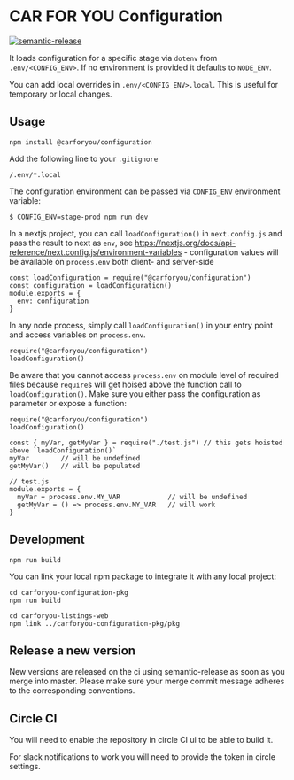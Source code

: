 # CAR FOR YOU Configuration

[![semantic-release](https://img.shields.io/badge/%20%20%F0%9F%93%A6%F0%9F%9A%80-semantic--release-e10079.svg)](https://github.com/semantic-release/semantic-release)

It loads configuration for a specific stage via `dotenv` from `.env/<CONFIG_ENV>`. If no environment is provided it defaults to `NODE_ENV`.

You can add local overrides in `.env/<CONFIG_ENV>.local`. This is useful for temporary or local changes.

## Usage
```
npm install @carforyou/configuration
```

Add the following line to your `.gitignore`
```
/.env/*.local
```

The configuration environment can be passed via `CONFIG_ENV` environment variable:

```
$ CONFIG_ENV=stage-prod npm run dev
```

In a nextjs project, you can call `loadConfiguration()` in `next.config.js` and pass the result to next as `env`, see https://nextjs.org/docs/api-reference/next.config.js/environment-variables - configuration values will be available on `process.env` both client- and server-side

```
const loadConfiguration = require("@carforyou/configuration")
const configuration = loadConfiguration()
module.exports = {
  env: configuration
}
```

In any node process, simply call `loadConfiguration()` in your entry point and access variables on `process.env`.

```
require("@carforyou/configuration")
loadConfiguration()
```

Be aware that you cannot access `process.env` on module level of required files because `require`s will get hoised above the function call to `loadConfiguration()`. Make sure you either pass the configuration as parameter or expose a function:

```
require("@carforyou/configuration")
loadConfiguration()

const { myVar, getMyVar } = require("./test.js") // this gets hoisted above `loadConfiguration()`
myVar        // will be undefined
getMyVar()   // will be populated
```

```
// test.js
module.exports = {
  myVar = process.env.MY_VAR            // will be undefined
  getMyVar = () => process.env.MY_VAR   // will work
}
```

## Development
```
npm run build
```

You can link your local npm package to integrate it with any local project:
```
cd carforyou-configuration-pkg
npm run build

cd carforyou-listings-web
npm link ../carforyou-configuration-pkg/pkg
```

## Release a new version

New versions are released on the ci using semantic-release as soon as you merge into master. Please
make sure your merge commit message adheres to the corresponding conventions.


## Circle CI

You will need to enable the repository in circle CI ui to be able to build it.

For slack notifications to work you will need to provide the token in circle settings.
